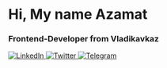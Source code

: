 <div>
  <h1>Hi, My name Azamat</h1>
  <h3>Frontend-Developer from Vladikavkaz</h3>
</div>
<div class="social-media-container">
    <a href="https://www.linkedin.com/in/yourprofile" target="_blank">
        <img src="https://shield.io/linkedin-badge-url" alt="LinkedIn" />
    </a>
    <a href="https://twitter.com/yourprofile" target="_blank">
        <img src="https://shield.io/twitter-badge-url" alt="Twitter" />
    </a>
    <a href="https://t.me/yourprofile" target="_blank">
        <img src="https://shield.io/telegram-badge-url" alt="Telegram" />
    </a>
</div>
